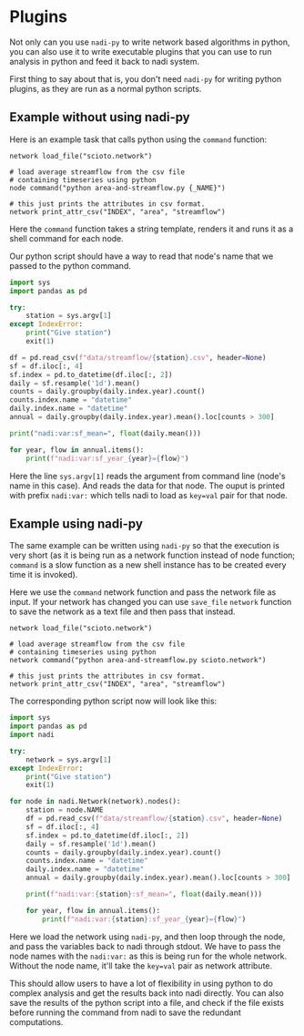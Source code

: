 # Plugins

Not only can you use `nadi-py` to write network based algorithms in python, you can also use it to write executable plugins that you can use to run analysis in python and feed it back to nadi system.

First thing to say about that is, you don't need `nadi-py` for writing python plugins, as they are run as a normal python scripts.

## Example without using nadi-py
Here is an example task that calls python using the `command` function:

```task
network load_file("scioto.network")

# load average streamflow from the csv file
# containing timeseries using python
node command("python area-and-streamflow.py {_NAME}")

# this just prints the attributes in csv format.
network print_attr_csv("INDEX", "area", "streamflow")
```

Here the `command` function takes a string template, renders it and runs it as a shell command for each node.

Our python script should have a way to read that node's name that we passed to the python command.

```python
import sys
import pandas as pd

try:
    station = sys.argv[1]
except IndexError:
    print("Give station")
    exit(1)

df = pd.read_csv(f"data/streamflow/{station}.csv", header=None)
sf = df.iloc[:, 4]
sf.index = pd.to_datetime(df.iloc[:, 2])
daily = sf.resample('1d').mean()
counts = daily.groupby(daily.index.year).count()
counts.index.name = "datetime"
daily.index.name = "datetime"
annual = daily.groupby(daily.index.year).mean().loc[counts > 300]

print("nadi:var:sf_mean=", float(daily.mean()))

for year, flow in annual.items():
    print(f"nadi:var:sf_year_{year}={flow}")
```

Here the line `sys.argv[1]` reads the argument from command line (node's name in this case). And reads the data for that node. The ouput is printed with prefix `nadi:var:` which tells nadi to load as `key=val` pair for that node.

## Example using nadi-py
The same example can be written using `nadi-py` so that the execution is very short (as it is being run as a network function instead of node function; `command` is a slow function as a new shell instance has to be created every time it is invoked).

Here we use the `command` network function and pass the network file as input. If your network has changed you can use `save_file` `network` function to save the network as a text file and then pass that instead.

```task
network load_file("scioto.network")

# load average streamflow from the csv file
# containing timeseries using python
network command("python area-and-streamflow.py scioto.network")

# this just prints the attributes in csv format.
network print_attr_csv("INDEX", "area", "streamflow")
```

The corresponding python script now will look like this:

```python
import sys
import pandas as pd
import nadi

try:
    network = sys.argv[1]
except IndexError:
    print("Give station")
    exit(1)

for node in nadi.Network(network).nodes():
	station = node.NAME
	df = pd.read_csv(f"data/streamflow/{station}.csv", header=None)
	sf = df.iloc[:, 4]
	sf.index = pd.to_datetime(df.iloc[:, 2])
	daily = sf.resample('1d').mean()
	counts = daily.groupby(daily.index.year).count()
	counts.index.name = "datetime"
	daily.index.name = "datetime"
	annual = daily.groupby(daily.index.year).mean().loc[counts > 300]

	print(f"nadi:var:{station}:sf_mean=", float(daily.mean()))

	for year, flow in annual.items():
		print(f"nadi:var:{station}:sf_year_{year}={flow}")
```

Here we load the network using `nadi-py`, and then loop through the node, and pass the variables back to nadi through stdout. We have to pass the node names with the `nadi:var:` as this is being run for the whole network. Without the node name, it'll take the `key=val` pair as network attribute.

This should allow users to have a lot of flexibility in using python to do complex analysis and get the results back into nadi directly. You can also save the results of the python script into a file, and check if the file exists before running the command from nadi to save the redundant computations.
